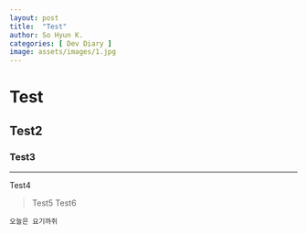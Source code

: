 ```yaml
---
layout: post
title:  "Test"
author: So Hyun K.
categories: [ Dev Diary ]
image: assets/images/1.jpg
---
```


# Test
## Test2
### Test3
<hr>
Test4

> Test5
> Test6

<code>오늘은 요기까쥐</code>
